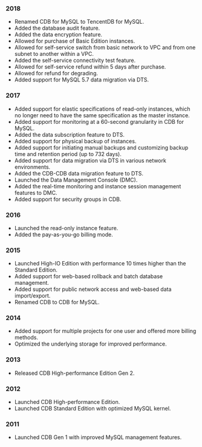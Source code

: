 
### 2018
* Renamed CDB for MySQL to TencentDB for MySQL.
* Added the database audit feature.
* Added the data encryption feature.
* Allowed for purchase of Basic Edition instances.
* Allowed for self-service switch from basic network to VPC and from one subnet to another within a VPC.
* Added the self-service connectivity test feature.
* Allowed for self-service refund within 5 days after purchase.
* Allowed for refund for degrading.
* Added support for MySQL 5.7 data migration via DTS.

### 2017
* Added support for elastic specifications of read-only instances, which no longer need to have the same specification as the master instance.
* Added support for monitoring at a 60-second granularity in CDB for MySQL.
* Added the data subscription feature to DTS.
* Added support for physical backup of instances.
* Added support for initiating manual backups and customizing backup time and retention period (up to 732 days).
* Added support for data migration via DTS in various network environments.
* Added the CDB-CDB data migration feature to DTS.
* Launched the Data Management Console (DMC).
* Added the real-time monitoring and instance session management features to DMC.
* Added support for security groups in CDB.


### 2016
* Launched the read-only instance feature.
* Added the pay-as-you-go billing mode.

### 2015
* Launched High-IO Edition with performance 10 times higher than the Standard Edition.
* Added support for web-based rollback and batch database management.
* Added support for public network access and web-based data import/export.
* Renamed CDB to CDB for MySQL.

### 2014
* Added support for multiple projects for one user and offered more billing methods.
* Optimized the underlying storage for improved performance.

### 2013
* Released CDB High-performance Edition Gen 2.

### 2012
* Launched CDB High-performance Edition.
* Launched CDB Standard Edition with optimized MySQL kernel.

### 2011
* Launched CDB Gen 1 with improved MySQL management features.
